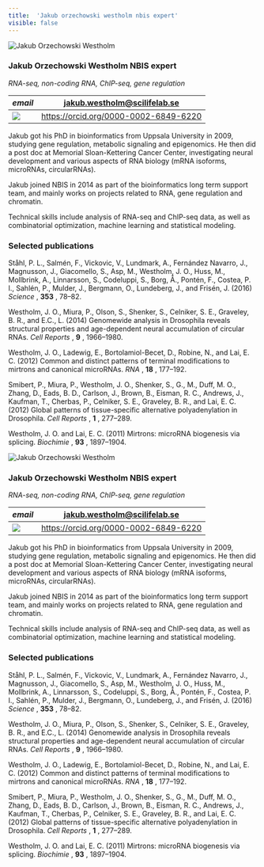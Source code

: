 ```yaml
---
title:  'Jakub orzechowski westholm nbis expert'
visible: false
---
```

    

![Jakub Orzechowski Westholm](/assets/img/staff/jakub-westholm.jpg)

###  Jakub Orzechowski Westholm NBIS expert

_RNA-seq, non-coding RNA, ChIP-seq, gene regulation_

_email_|  jakub.westholm@scilifelab.se  
---|---  
![](/assets/img/orcid_24x24_bw.png)| <https://orcid.org/0000-0002-6849-6220>  
  


Jakub got his PhD in bioinformatics from Uppsala University in 2009, studying gene regulation, metabolic signaling and epigenomics. He then did a post doc at Memorial Sloan-Kettering Cancer Center, investigating neural development and various aspects of RNA biology (mRNA isoforms, microRNAs, circularRNAs).

Jakub joined NBIS in 2014 as part of the bioinformatics long term support team, and mainly works on projects related to RNA, gene regulation and chromatin.

Technical skills include analysis of RNA-seq and ChIP-seq data, as well as combinatorial optimization, machine learning and statistical modeling.

###  Selected publications 

Ståhl, P. L., Salmén, F., Vickovic, V., Lundmark, A., Fernández Navarro, J., Magnusson, J., Giacomello, S., Asp, M., Westholm, J. O., Huss, M., Mollbrink, A., Linnarsson, S., Codeluppi, S., Borg, Å., Pontén, F., Costea, P. I., Sahlén, P., Mulder, J., Bergmann, O., Lundeberg, J., and Frisén, J. (2016) _Science_ , **353** , 78–82.  
  
Westholm, J. O., Miura, P., Olson, S., Shenker, S., Celniker, S. E., Graveley, B. R., and E.C., L. (2014) Genomewide analysis in Drosophila reveals structural properties and age-dependent neural accumulation of circular RNAs. _Cell Reports_ , **9** , 1966–1980.  
  
Westholm, J. O., Ladewig, E., Bortolamiol-Becet, D., Robine, N., and Lai, E. C. (2012) Common and distinct patterns of terminal modifications to mirtrons and canonical microRNAs. _RNA_ , **18** , 177–192.  
  
Smibert, P., Miura, P., Westholm, J. O., Shenker, S., G., M., Duff, M. O., Zhang, D., Eads, B. D., Carlson, J., Brown, B., Eisman, R. C., Andrews, J., Kaufman, T., Cherbas, P., Celniker, S. E., Graveley, B. R., and Lai, E. C. (2012) Global patterns of tissue-specific alternative polyadenylation in Drosophila. _Cell Reports_ , **1** , 277–289.  
  
Westholm, J. O. and Lai, E. C. (2011) Mirtrons: microRNA biogenesis via splicing. _Biochimie_ , **93** , 1897–1904. 

![Jakub Orzechowski Westholm](/assets/img/staff/jakub-westholm.jpg)

###  Jakub Orzechowski Westholm NBIS expert

_RNA-seq, non-coding RNA, ChIP-seq, gene regulation_

_email_|  jakub.westholm@scilifelab.se  
---|---  
![](/assets/img/orcid_24x24_bw.png)| <https://orcid.org/0000-0002-6849-6220>  
  


Jakub got his PhD in bioinformatics from Uppsala University in 2009, studying gene regulation, metabolic signaling and epigenomics. He then did a post doc at Memorial Sloan-Kettering Cancer Center, investigating neural development and various aspects of RNA biology (mRNA isoforms, microRNAs, circularRNAs).

Jakub joined NBIS in 2014 as part of the bioinformatics long term support team, and mainly works on projects related to RNA, gene regulation and chromatin.

Technical skills include analysis of RNA-seq and ChIP-seq data, as well as combinatorial optimization, machine learning and statistical modeling.

###  Selected publications 

Ståhl, P. L., Salmén, F., Vickovic, V., Lundmark, A., Fernández Navarro, J., Magnusson, J., Giacomello, S., Asp, M., Westholm, J. O., Huss, M., Mollbrink, A., Linnarsson, S., Codeluppi, S., Borg, Å., Pontén, F., Costea, P. I., Sahlén, P., Mulder, J., Bergmann, O., Lundeberg, J., and Frisén, J. (2016) _Science_ , **353** , 78–82.  
  
Westholm, J. O., Miura, P., Olson, S., Shenker, S., Celniker, S. E., Graveley, B. R., and E.C., L. (2014) Genomewide analysis in Drosophila reveals structural properties and age-dependent neural accumulation of circular RNAs. _Cell Reports_ , **9** , 1966–1980.  
  
Westholm, J. O., Ladewig, E., Bortolamiol-Becet, D., Robine, N., and Lai, E. C. (2012) Common and distinct patterns of terminal modifications to mirtrons and canonical microRNAs. _RNA_ , **18** , 177–192.  
  
Smibert, P., Miura, P., Westholm, J. O., Shenker, S., G., M., Duff, M. O., Zhang, D., Eads, B. D., Carlson, J., Brown, B., Eisman, R. C., Andrews, J., Kaufman, T., Cherbas, P., Celniker, S. E., Graveley, B. R., and Lai, E. C. (2012) Global patterns of tissue-specific alternative polyadenylation in Drosophila. _Cell Reports_ , **1** , 277–289.  
  
Westholm, J. O. and Lai, E. C. (2011) Mirtrons: microRNA biogenesis via splicing. _Biochimie_ , **93** , 1897–1904. 
